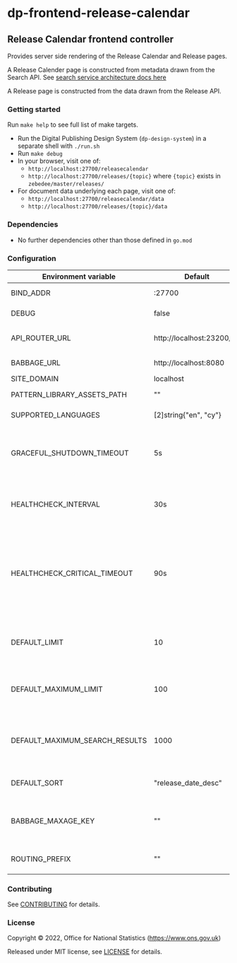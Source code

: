 # dp-frontend-release-calendar

## Release Calendar frontend controller

Provides server side rendering of the Release Calendar and Release pages.

A Release Calender page is constructed from metadata drawn from the Search API. See [search service architecture docs here](https://github.com/ONSdigital/dp-search-api/tree/develop/architecture#search-service-architecture)

A Release page is constructed from the data drawn from the Release API.

### Getting started

Run `make help` to see full list of make targets.

* Run the Digital Publishing Design System (`dp-design-system`) in a
  separate shell with `./run.sh`
* Run `make debug`
* In your browser, visit one of:
  - `http://localhost:27700/releasecalendar`
  - `http://localhost:27700/releases/{topic}` where `{topic}` exists in `zebedee/master/releases/`
* For document data underlying each page, visit one of:
  - `http://localhost:27700/releasecalendar/data`
  - `http://localhost:27700/releases/{topic}/data`

### Dependencies

* No further dependencies other than those defined in `go.mod`

### Configuration

| Environment variable           | Default                   | Description|
|--------------------------------|---------------------------| -----------|
| BIND_ADDR                      | :27700                    | The host and port to bind to|
| DEBUG                          | false                     | Enable debug mode|
| API_ROUTER_URL                 | http://localhost:23200/v1 | The URL of the [dp-api-router](https://github.com/ONSdigital/dp-api-router)|
| BABBAGE_URL                    | http://localhost:8080     | The URL of [babbage](https://github.com/ONSdigital/babbage)|
| SITE_DOMAIN                    | localhost                 ||
| PATTERN_LIBRARY_ASSETS_PATH    | ""                        | Pattern library location|
| SUPPORTED_LANGUAGES            | [2]string{"en", "cy"}     | Supported languages|
| GRACEFUL_SHUTDOWN_TIMEOUT      | 5s                        | The graceful shutdown timeout in seconds (`time.Duration` format)|
| HEALTHCHECK_INTERVAL           | 30s                       | Time between self-healthchecks (`time.Duration` format)|
| HEALTHCHECK_CRITICAL_TIMEOUT   | 90s                       | Time to wait until an unhealthy dependent propagates its state to make this app unhealthy (`time.Duration` format)|
| DEFAULT_LIMIT                  | 10                        | The default size of (number of search results on) a page|
| DEFAULT_MAXIMUM_LIMIT          | 100                       | The default maximum size of (number of search results on) a page|
| DEFAULT_MAXIMUM_SEARCH_RESULTS | 1000                      | The default maximum number of search results that will be paged|
| DEFAULT_SORT                   | "release_date_desc"       | The default sort order of search results |
| BABBAGE_MAXAGE_KEY             | ""                        | The key required to get the max age value from babbage |
| ROUTING_PREFIX                 | ""                        | Any routing prefix for the service |

### Contributing

See [CONTRIBUTING](CONTRIBUTING.md) for details.

### License

Copyright © 2022, Office for National Statistics (https://www.ons.gov.uk)

Released under MIT license, see [LICENSE](LICENSE.md) for details.
